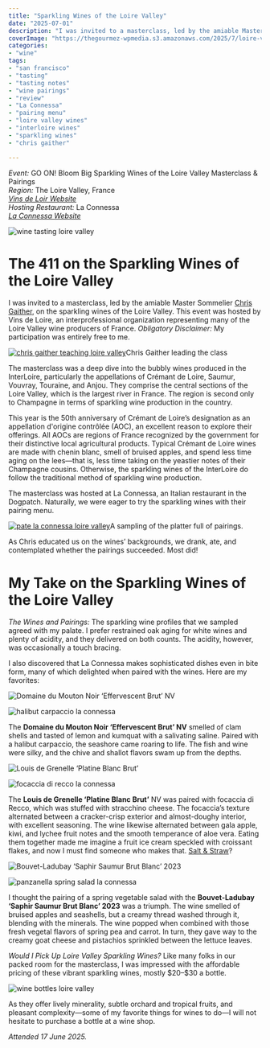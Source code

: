 ```yaml
---
title: "Sparkling Wines of the Loire Valley"
date: "2025-07-01"
description: "I was invited to a masterclass, led by the amiable Master Sommelier Chris Gaither, on the sparkling wines of the Loire Valley. They agreed with my palate! I prefer restrained oak aging for white wines and plenty of acidity, and they delivered on both counts."
coverImage: "https://thegourmez-wpmedia.s3.amazonaws.com/2025/7/loire-valley+(20).jpg"
categories:
- "wine"
tags:
- "san francisco"
- "tasting"
- "tasting notes"
- "wine pairings"
- "review"
- "La Connessa"
- "pairing menu"
- "loire valley wines"
- "interloire wines"
- "sparkling wines"
- "chris gaither"

---
```

*Event:* GO ON! Bloom Big Sparkling Wines of the Loire Valley Masterclass & Pairings\
*Region:* The Loire Valley, France\
[*Vins de Loir Website*](https://www.vinsdeloire.fr/en)\
*Hosting Restaurant:* La Connessa\
[*La Connessa Website*](https://www.laconnessa.com)

![wine tasting loire valley](https://thegourmez-wpmedia.s3.amazonaws.com/2025/7/loire-valley+(19).jpg)

# The 411 on the Sparkling Wines of the Loire Valley

I was invited to a masterclass, led by the amiable Master Sommelier [Chris Gaither](https://www.mastersommeliers.org/sommelier/chris-gaither/), on the sparkling wines of the Loire Valley. This event was hosted by Vins de Loire, an interprofessional organization representing many of the Loire Valley wine producers of France. *Obligatory Disclaimer:* My participation was entirely free to me.

<div class="caption">

[![chris gaither teaching loire valley](https://thegourmez-wpmedia.s3.amazonaws.com/2025/7/loire-valley+(16).jpg)](https://thegourmez-wpmedia.s3.amazonaws.com/2025/7/loire-valley+(16).jpg)Chris Gaither leading the class</div>

The masterclass was a deep dive into the bubbly wines produced in the InterLoire, particularly the appellations of Crémant de Loire, Saumur, Vouvray, Touraine, and Anjou. They comprise the central sections of the Loire Valley, which is the largest river in France. The region is second only to Champagne in terms of sparkling wine production in the country.

This year is the 50th anniversary of Crémant de Loire’s designation as an appellation d'origine contrôlée (AOC), an excellent reason to explore their offerings. All AOCs are regions of France recognized by the government for their distinctive local agricultural products. Typical Crémant de Loire wines are made with chenin blanc, smell of bruised apples, and spend less time aging on the lees—that is, less time taking on the yeastier notes of their Champagne cousins. Otherwise, the sparkling wines of the InterLoire do follow the traditional method of sparkling wine production.

The masterclass was hosted at La Connessa, an Italian restaurant in the Dogpatch. Naturally, we were eager to try the sparkling wines with their pairing menu.

<div class="caption">

[![pate la connessa loire valley](https://thegourmez-wpmedia.s3.amazonaws.com/2025/7/loire-valley+(14).jpg)](https://thegourmez-wpmedia.s3.amazonaws.com/2025/7/loire-valley+(14).jpg)A sampling of the platter full of pairings.</div>

As Chris educated us on the wines’ backgrounds, we drank, ate, and contemplated whether the pairings succeeded. Most did!

# My Take on the Sparkling Wines of the Loire Valley

*The Wines and Pairings:* The sparkling wine profiles that we sampled agreed with my palate. I prefer restrained oak aging for white wines and plenty of acidity, and they delivered on both counts. The acidity, however, was occasionally a touch bracing.

I also discovered that La Connessa makes sophisticated dishes even in bite form, many of which delighted when paired with the wines. Here are my favorites:

![Domaine du Mouton Noir ‘Effervescent Brut’ NV](https://thegourmez-wpmedia.s3.amazonaws.com/2025/7/loire-valley+(5).jpg)

![halibut carpaccio la connessa](https://thegourmez-wpmedia.s3.amazonaws.com/2025/7/loire-valley+(11).jpg)

The **Domaine du Mouton Noir ‘Effervescent Brut’ NV** smelled of clam shells and tasted of lemon and kumquat with a salivating saline. Paired with a halibut carpaccio, the seashore came roaring to life. The fish and wine were silky, and the chive and shallot flavors swam up from the depths.

![Louis de Grenelle ‘Platine Blanc Brut’](https://thegourmez-wpmedia.s3.amazonaws.com/2025/7/loire-valley+(4).jpg)

![focaccia di recco la connessa](https://thegourmez-wpmedia.s3.amazonaws.com/2025/7/loire-valley+(8).jpg)

The **Louis de Grenelle ‘Platine Blanc Brut’** NV was paired with focaccia di Recco, which was stuffed with stracchino cheese. The focaccia’s texture alternated between a cracker-crisp exterior and almost-doughy interior, with excellent seasoning. The wine likewise alternated between gala apple, kiwi, and lychee fruit notes and the smooth temperance of aloe vera. Eating them together made me imagine a fruit ice cream speckled with croissant flakes, and now I must find someone who makes that. [Salt & Straw](https://saltandstraw.com/)?

![Bouvet-Ladubay ‘Saphir Saumur Brut Blanc’ 2023](https://thegourmez-wpmedia.s3.amazonaws.com/2025/7/loire-valley+(6).jpg)

![panzanella spring salad la connessa](https://thegourmez-wpmedia.s3.amazonaws.com/2025/7/loire-valley+(13).jpg)

I thought the pairing of a spring vegetable salad with the **Bouvet-Ladubay ‘Saphir Saumur Brut Blanc’ 2023** was a triumph. The wine smelled of bruised apples and seashells, but a creamy thread washed through it, blending with the minerals. The wine popped when combined with those fresh vegetal flavors of spring pea and carrot. In turn, they gave way to the creamy goat cheese and pistachios sprinkled between the lettuce leaves.

*Would I Pick Up Loire Valley Sparkling Wines?* Like many folks in our packed room for the masterclass, I was impressed with the affordable pricing of these vibrant sparkling wines, mostly \$20–\$30 a bottle.

![wine bottles loire valley](https://thegourmez-wpmedia.s3.amazonaws.com/2025/7/loire-valley+(1).jpg)

As they offer lively minerality, subtle orchard and tropical fruits, and pleasant complexity—some of my favorite things for wines to do—I will not hesitate to purchase a bottle at a wine shop.

*Attended 17 June 2025.*
